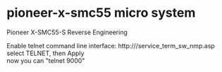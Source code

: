 # pioneer-x-smc55 micro system
Pioneer X-SMC55-S Reverse Engineering

Enable telnet command line interface:
http://<ip>/service_term_sw_nmp.asp
select TELNET, then Apply  
now you can "telnet <ip> 9000"
